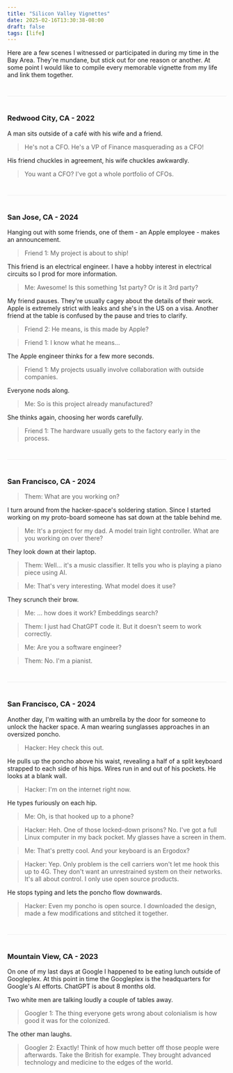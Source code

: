 ```yaml
---
title: "Silicon Valley Vignettes"
date: 2025-02-16T13:30:38-08:00
draft: false
tags: [life]
---
```


Here are a few scenes I witnessed or participated in during my time in the Bay Area. They're mundane, but stick out for one reason or another. At some point I would like to compile every memorable vignette from my life and link them together.

<!--more-->

<hr style="background-color: #eee; height: 1px; margin: 2.5rem 0" />

### Redwood City, CA - 2022

A man sits outside of a café with his wife and a friend.

> He's not a CFO. He's a VP of Finance masquerading as a CFO!

His friend chuckles in agreement, his wife chuckles awkwardly.

> You want a CFO? I've got a whole portfolio of CFOs.

<hr style="background-color: #eee; height: 1px; margin: 2.5rem 0" />

### San Jose, CA - 2024

Hanging out with some friends, one of them - an Apple employee - makes an announcement.

> Friend 1: My project is about to ship!

This friend is an electrical engineer. I have a hobby interest in electrical circuits so I prod for more information.

> Me: Awesome! Is this something 1st party? Or is it 3rd party?

My friend pauses. They're usually cagey about the details of their work. Apple is extremely strict with leaks and she's in the US on a visa. Another friend at the table is confused by the pause and tries to clarify.

> Friend 2: He means, is this made by Apple?

> Friend 1: I know what he means...

The Apple engineer thinks for a few more seconds.

> Friend 1: My projects usually involve collaboration with outside companies.

Everyone nods along.

> Me: So is this project already manufactured?

She thinks again, choosing her words carefully.

> Friend 1: The hardware usually gets to the factory early in the process.

<hr style="background-color: #eee; height: 1px; margin: 2.5rem 0" />

### San Francisco, CA - 2024

> Them: What are you working on?

I turn around from the hacker-space's soldering station. Since I started working on my proto-board someone has sat down at the table behind me.

> Me: It's a project for my dad. A model train light controller. What are you working on over there?

They look down at their laptop.

> Them: Well... it's a music classifier. It tells you who is playing a piano piece using AI.

> Me: That's very interesting. What model does it use?

They scrunch their brow.

> Me: ... how does it work? Embeddings search?

> Them: I just had ChatGPT code it. But it doesn't seem to work correctly.

> Me: Are you a software engineer?

> Them: No. I'm a pianist.

<hr style="background-color: #eee; height: 1px; margin: 2.5rem 0" />

### San Francisco, CA - 2024

Another day, I'm waiting with an umbrella by the door for someone to unlock the hacker space. A man wearing sunglasses approaches in an oversized poncho.

> Hacker: Hey check this out.

He pulls up the poncho above his waist, revealing a half of a split keyboard strapped to each side of his hips. Wires run in and out of his pockets. He looks at a blank wall.

> Hacker: I'm on the internet right now.

He types furiously on each hip.

> Me: Oh, is that hooked up to a phone?

> Hacker: Heh. One of those locked-down prisons? No. I've got a full Linux computer in my back pocket. My glasses have a screen in them.

> Me: That's pretty cool. And your keyboard is an Ergodox?

> Hacker: Yep. Only problem is the cell carriers won't let me hook this up to 4G. They don't want an unrestrained system on their networks. It's all about control. I only use open source products.

He stops typing and lets the poncho flow downwards.

> Hacker: Even my poncho is open source. I downloaded the design, made a few modifications and stitched it together.

<hr style="background-color: #eee; height: 1px; margin: 2.5rem 0" />

### Mountain View, CA - 2023

On one of my last days at Google I happened to be eating lunch outside of Googleplex. At this point in time the Googleplex is the headquarters for Google's AI efforts. ChatGPT is about 8 months old.

Two white men are talking loudly a couple of tables away.

> Googler 1: The thing everyone gets wrong about colonialism is how good it was for the colonized.

The other man laughs.

> Googler 2: Exactly! Think of how much better off those people were afterwards. Take the British for example. They brought advanced technology and medicine to the edges of the world.
